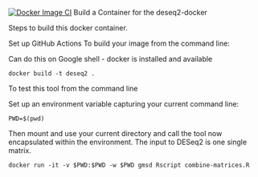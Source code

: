 [![Docker Image CI](https://github.com/adeslatt/deseq2-docker/actions/workflows/docker-image.yml/badge.svg)](https://github.com/adeslatt/deseq2-docker/actions/workflows/docker-image.yml)
Build a Container for the deseq2-docker

Steps to build this docker container.

Set up GitHub Actions
To build your image from the command line:

Can do this on Google shell - docker is installed and available
```
docker build -t deseq2 .
```

To test this tool from the command line

Set up an environment variable capturing your current command line:

```
PWD=$(pwd)
```

Then mount and use your current directory and call the tool now encapsulated within the environment. The input to DESeq2 is one single matrix.

```
docker run -it -v $PWD:$PWD -w $PWD gmsd Rscript combine-matrices.R
```

